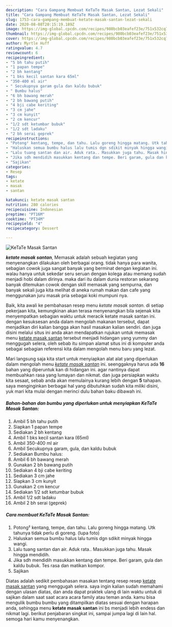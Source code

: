 ```yaml
---
description: "Cara Gampang Membuat KeTaTe Masak Santan, Lezat Sekali"
title: "Cara Gampang Membuat KeTaTe Masak Santan, Lezat Sekali"
slug: 1753-cara-gampang-membuat-ketate-masak-santan-lezat-sekali
date: 2020-08-08T20:15:19.189Z
image: https://img-global.cpcdn.com/recipes/980bcb03eafef23e/751x532cq70/ketate-masak-santan-foto-resep-utama.jpg
thumbnail: https://img-global.cpcdn.com/recipes/980bcb03eafef23e/751x532cq70/ketate-masak-santan-foto-resep-utama.jpg
cover: https://img-global.cpcdn.com/recipes/980bcb03eafef23e/751x532cq70/ketate-masak-santan-foto-resep-utama.jpg
author: Myrtle Huff
ratingvalue: 4.7
reviewcount: 6
recipeingredient:
- "5 bh tahu putih"
- "1 papan tempe"
- "2 bh kentang"
- "1 bks kecil santan kara 65ml"
- "350-400 ml air"
- " Secukupnya garam gula dan kaldu bubuk"
- " Bumbu halus"
- "6 bh bawang merah"
- "2 bh bawang putih"
- "4 bji cabe keriting"
- "3 cm jahe"
- "3 cm kunyit"
- "2 cm kencur"
- "1/2 sdt ketumbar bubuk"
- "1/2 sdt ladaku"
- "2 bh serai geprek"
recipeinstructions:
- "Potong² kentang, tempe, dan tahu. Lalu goreng hingga matang. Utk tahunya tidak perlu di goreng. (lupa foto)"
- "Haluskan semua bumbu halus lalu tumis dgn sdikit minyak hingga wangi."
- "Lalu tuang santan dan air. Aduk rata.. Masukkan juga tahu. Masak hingga mendidih."
- "Jika sdh mendidih masukkan kentang dan tempe. Beri garam, gula dan kaldu bubuk. Tes rasa dan matikan kompor."
- "Sajikan"
categories:
- Resep
tags:
- ketate
- masak
- santan

katakunci: ketate masak santan 
nutrition: 280 calories
recipecuisine: Indonesian
preptime: "PT16M"
cooktime: "PT34M"
recipeyield: "4"
recipecategory: Dessert

---
```



![KeTaTe Masak Santan](https://img-global.cpcdn.com/recipes/980bcb03eafef23e/751x532cq70/ketate-masak-santan-foto-resep-utama.jpg)

<b><i>ketate masak santan</i></b>, Memasak adalah sebuah kegiatan yang menyenangkan dilakukan oleh berbagai orang. tidak hanya para wanita, sebagian cowok juga sangat banyak yang berminat dengan kegiatan ini. walau hanya untuk sekedar seru seruan dengan kolega atau memang sudah menjadi hobi dalam dirinya. maka dari itu dalam dunia restoran sekarang banyak ditemukan cowok dengan skill memasak yang sempurna, dan banyak sekali juga kita melihat di aneka rumah makan dan cafe yang menggunakan juru masak pria sebagai koki mumpuni nya.



Baik, kita awali ke pembahasan resep menu <i>ketate masak santan</i>. di setiap pekerjaan kita, kemungkinan akan terasa menyenangkan bila sejenak kita menyempatkan sebagian waktu untuk meracik ketate masak santan ini. dengan kesuksesan anda dalam mengolah makanan tersebut, dapat menjadikan diri kalian bangga akan hasil masakan kalian sendiri. dan juga disini melalui situs ini anda akan mendapatkan rujukan untuk memasak menu <u>ketate masak santan</u> tersebut menjadi hidangan yang yummy dan menggugah selera, oleh sebab itu simpan alamat situs ini di komputer anda sebagai sebagian referensi kita dalam mengolah menu baru yang lezat.


Mari langsung saja kita start untuk menyiapkan alat alat yang diperlukan dalam mengolah menu <u><i>ketate masak santan</i></u> ini. seenggaknya harus ada <b>16</b> bahan yang diperuntuk kan di hidangan ini. agar nantinya dapat membuahkan rasa yang lumayan dan nikmat. dan juga persiapkan waktu kita sesaat, sebab anda akan memulainya kurang lebih dengan <b>5</b> tahapan. saya menginginkan berbagai hal yang dibutuhkan sudah kita miliki disini, yuk mari kita mulai dengan merinci dulu bahan baku dibawah ini.

<!--inarticleads1-->

##### Bahan-bahan dan bumbu yang diperlukan untuk menyiapkan KeTaTe Masak Santan:

1. Ambil 5 bh tahu putih
1. Siapkan 1 papan tempe
1. Sediakan 2 bh kentang
1. Ambil 1 bks kecil santan kara (65ml)
1. Ambil 350-400 ml air
1. Ambil  Secukupnya garam, gula, dan kaldu bubuk
1. Sediakan  Bumbu halus:
1. Ambil 6 bh bawang merah
1. Gunakan 2 bh bawang putih
1. Sediakan 4 bji cabe keriting
1. Sediakan 3 cm jahe
1. Siapkan 3 cm kunyit
1. Gunakan 2 cm kencur
1. Sediakan 1/2 sdt ketumbar bubuk
1. Ambil 1/2 sdt ladaku
1. Ambil 2 bh serai (geprek)




<!--inarticleads2-->

##### Cara membuat KeTaTe Masak Santan:

1. Potong² kentang, tempe, dan tahu. Lalu goreng hingga matang. Utk tahunya tidak perlu di goreng. (lupa foto)
1. Haluskan semua bumbu halus lalu tumis dgn sdikit minyak hingga wangi.
1. Lalu tuang santan dan air. Aduk rata.. Masukkan juga tahu. Masak hingga mendidih.
1. Jika sdh mendidih masukkan kentang dan tempe. Beri garam, gula dan kaldu bubuk. Tes rasa dan matikan kompor.
1. Sajikan




Diatas adalah sedikit pembahasan masakan tentang resep resep <u>ketate masak santan</u> yang menggugah selera. saya ingin kalian sudah memahami dengan ulasan diatas, dan anda dapat praktek ulang di lain waktu untuk di sajikan dalam saat saat acara acara family atau teman anda. kamu bisa mengulik bumbu bumbu yang ditampilkan diatas sesuai dengan harapan anda, sehingga menu <b>ketate masak santan</b> ini bs menjadi lebih endess dan nikmat lagi. berikut penjabaran singkat ini, sampai jumpa lagi di lain hal. semoga hari kamu menyenangkan.
